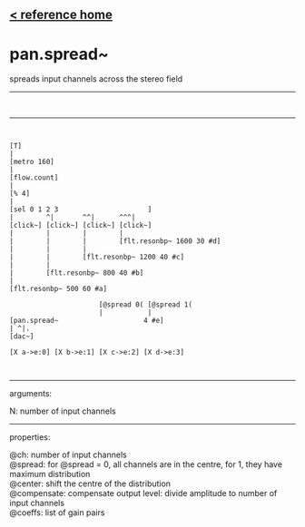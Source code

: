[< reference home](ceammc_lib.html)
---

# pan.spread~


spreads input channels across the stereo field

---

<br>


---


```


[T]
|
[metro 160]
|
[flow.count]
|
[% 4]
|
[sel 0 1 2 3                      ]
|        ^|       ^^|      ^^^|
[click~] [click~] [click~] [click~]
|        |        |        |
|        |        |        [flt.resonbp~ 1600 30 #d]
|        |        |
|        |        [flt.resonbp~ 1200 40 #c]
|        |
|        [flt.resonbp~ 800 40 #b]
|
[flt.resonbp~ 500 60 #a]

                      [@spread 0( [@spread 1(
                      |           |
[pan.spread~                     4 #e]
| ^|.
[dac~]

[X a->e:0] [X b->e:1] [X c->e:2] [X d->e:3]

            
```

---
arguments:

N: number of input
            channels<br>

---
properties:

@ch: 
            number of input channels<br>
@spread: for @spread
            = 0, all channels are in the centre, for 1, they have maximum distribution<br>
@center: shift
            the centre of the distribution<br>
@compensate: compensate output level:
            divide amplitude to number of input channels<br>
@coeffs: list of gain pairs<br>

